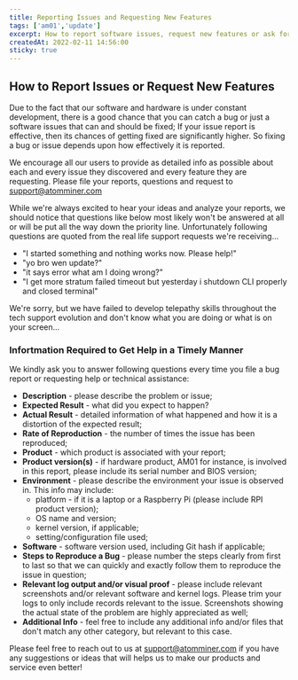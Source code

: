 ```yaml
---
title: Reporting Issues and Requesting New Features
tags: ['am01','update']
excerpt: How to report software issues, request new features or ask for help or tech support to get the answers you need as soon as possible.
createdAt: 2022-02-11 14:56:00
sticky: true
---
```


## How to Report Issues or Request New Features

Due to the fact that our software and hardware is under constant development, there is a good chance that you can catch a bug or just a software issues that can and should be fixed; If your issue report is effective, then its chances of getting fixed are significantly higher. So fixing a bug or issue depends upon how effectively it is reported.

We encourage all our users to provide as detailed info as possible about each and every issue they discovered and every feature they are requesting. Please file your reports, questions and request to [support@atomminer.com](mailto:support@atomminer.com)

While we're always excited to hear your ideas and analyze your reports, we should notice that questions like below most likely won't be answered at all or will be put all the way down the priority line. Unfortunately following questions are quoted from the real life support requests we're receiving...

- "I started something and nothing works now. Please help!"
- "yo bro wen update?"
- "it says error what am I doing wrong?"
- "I get more stratum failed timeout but yesterday i shutdown CLI properly and closed terminal"

We're sorry, but we have failed to develop telepathy skills throughout the tech support evolution and don't know what you are doing or what is on your screen...

### Infortmation Required  to Get Help in a Timely Manner

We kindly ask you to answer following questions every time you file a bug report or requesting help or technical assistance:

* **Description** - please describe the problem or issue;
* **Expected Result** - what did you expect to happen?
* **Actual Result** - detailed information of what happened and how it is a distortion of the expected result;
* **Rate of Reproduction** - the number of times the issue has been reproduced;
* **Product** - which product is associated with your report;
* **Product version(s)** - if hardware product, AM01 for instance, is involved in this report, please include its serial number and BIOS version;
* **Environment** - please describe the environment your issue is observed in. This info may include:
	- platform - if it is a laptop or a Raspberry Pi (please include RPI product version);
	- OS name and version;
	- kernel version, if applicable;
	- setting/configuration file used;
* **Software** - software version used, including Git hash if applicable;
* **Steps to Reproduce a Bug** - please number the steps clearly from first to last so that we can quickly and exactly follow them to reproduce the issue in question;
* **Relevant log output and/or visual proof** - please include relevant screenshots and/or relevant software and kernel logs. Please trim your logs to only include records relevant to the issue. Screenshots showing the actual state of the problem are highly appreciated as well;
* **Additional Info** - feel free to include any additional info and/or files that don't match any other category, but relevant to this case.


Please feel free to reach out to us at [support@atomminer.com](mailto:support@atomminer.com) if you have any suggestions or ideas that will helps us to make our products and service even better!